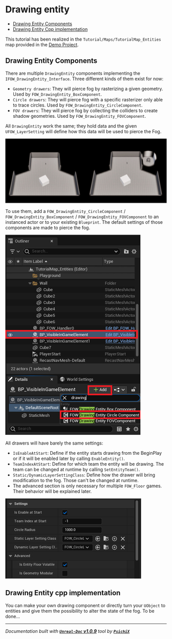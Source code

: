 # Drawing entity

- [Drawing Entity Components](#drawing-entity-components)
- [Drawing Entity Cpp implementation](#drawing-entity-cpp-implementation)

This tutorial has been realized in the `Tutorial/Maps/TutorialMap_Entities` map provided in the [Demo Project](https://github.com/gandoulf/LayeredFOW_Demo).

## Drawing Entity Components

There are multiple `DrawingEntity` components implementing the `IFOW_DrawingEntity_Interface`. Three different kinds of them exist for now:
* `Geometry drawers`: They will pierce fog by rasterizing a given geometry. Used by `FOW_DrawingEntity_BoxComponent`.
* `Circle drawers`: They will pierce fog with a specific rasterizer only able to trace circles. Used by `FOW_DrawingEntity_CircleComponent`.
* `FOV drawers`: They will pierce fog by collecting the colliders to create shadow geometries. Used by `FOW_DrawingEntity_FOVComponent`.

All `DrawingEntity` work the same; they hold data and the given `UFOW_LayerSetting` will define how this data will be used to pierce the Fog.

![DrawingEntityPicture](../../../assets/Tutorial/Entities/Drawing/0_DefaultDrawingSetupMerged.png)

To use them, add a `FOW_DrawingEntity_CircleComponent` / `FOW_DrawingEntity_BoxComponent` / `FOW_DrawingEntity_FOVComponent` to an instanced
actor or to your existing `Blueprint`. The default settings of those components are made to pierce the fog.

![DrawingEntityPicture](../../../assets/Tutorial/Entities/Drawing/1_AddingDrawingCircleToActor.png)

All drawers will have barely the same settings:
* `IsEnableAtStart`: Define if the entity starts drawing from the BeginPlay or if it will be enabled later by calling `EnableEntity()`.
* `TeamIndexAtStart`: Define for which team the entity will be drawing. The team can be changed at runtime by calling `SetEntityTeam()`.
* `Static/DynamicLayerSettingClass`: Define how the drawer will bring modification to the fog. Those can't be changed at runtime.
* The advanced section is only necessary for multiple `FOW_Floor` games. Their behavior will be explained later.

![DrawingEntityPicture](../../../assets/Tutorial/Entities/Drawing/2_DrawingEnitySettingsOverView.png)

## Drawing Entity cpp implementation

You can make your own drawing component or directly turn your `UObject` to entities and give them the possibility to alter the state of the fog. To be done...

---
_Documentation built with [**`Unreal-Doc` v1.0.9**](https://github.com/PsichiX/unreal-doc) tool by [**`PsichiX`**](https://github.com/PsichiX)_